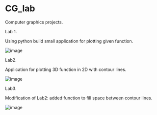 # CG_lab
Computer graphics projects.

Lab 1.

Using python build small application for plotting given function.

![image](https://user-images.githubusercontent.com/86420598/169232105-e4036f13-15c9-4168-a4f0-251088613b8f.png)

Lab2.

Application for plotting 3D function in 2D with contour lines.

![image](https://user-images.githubusercontent.com/86420598/169232331-904fad24-cb95-46db-8336-4eb3b0101a11.png)

Lab3. 

Modification of Lab2: added function to fill space between contour lines.

![image](https://user-images.githubusercontent.com/86420598/169232560-b0b45ac2-b494-4255-9e6f-e788ceeb69b9.png)
